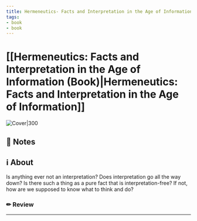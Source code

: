 ```yaml
---
title: Hermeneutics- Facts and Interpretation in the Age of Information (Book)
tags: 
- book
- book
---
```






# [[Hermeneutics: Facts and Interpretation in the Age of Information (Book)|Hermeneutics: Facts and Interpretation in the Age of Information]]



![Cover|300]()



## 📝 Notes







## ℹ️ About



Is anything ever not an interpretation? Does interpretation go all the way down? Is there such a thing as a pure fact that is interpretation-free? If not, how are we supposed to know what to think and do?



### ✏ Review







---
